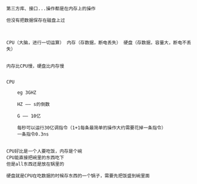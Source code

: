     第三方库、接口...操作都是在内存上的操作
    
    但没有把数据保存在磁盘上过



    CPU（大脑，进行一切运算） 内存（存数据，断电丢失） 硬盘（存数据，容量大，断电不丢失）


    内存比CPU慢，硬盘比内存慢


    CPU

        eg 3GHZ

        HZ —— s的倒数

        G —— 10亿

        每秒可以运行30亿调指令（1+1每条最简单的操作大约需要花掉一条指令）
        一条指令0.3ns


    CPU好比是一个人要吃饭，内存是个碗 
    CPU能直接把碗里的东西吃下
    但是all东西还是放在锅里的   

    硬盘就是CPU在吃数据的时候存东西的一个锅子，需要先把饭盛到碗里面



